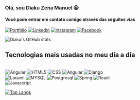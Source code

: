 ### Olá, sou Diaku Zena Manuel 😀


#### Você pode entrar em contato comigo através das seguites vias

[![Portfolio](https://img.shields.io/badge/Portfolio-000000?style=for-the-badge&logo=About.me&logoColor=white)](https://www.linkedin.com/in/diakuzena/)
[![Linkedin](https://img.shields.io/badge/LinkedIn-0077B5?style=for-the-badge&logo=linkedin&logoColor=white)](https://www.linkedin.com/in/diakuzena/)
[![Instagram](https://img.shields.io/badge/Instagram-E4405F?style=for-the-badge&logo=instagram&logoColor=white)](https://www.linkedin.com/in/diakuzena/)
[![Facebook](https://img.shields.io/badge/Facebook-1877F2?style=for-the-badge&logo=facebook&logoColor=white)](https://www.linkedin.com/in/diakuzena/)

![Diaku's GitHub stats](https://github-readme-stats.vercel.app/api?username=diaku-zena&show_icons=true&theme=radical)

## Tecnologias mais usadas no meu dia a dia

<div style="display: inline-block">
<br>
<img  align="center" alt="Angular" src="https://img.shields.io/badge/Angular-DD0031?style=for-the-badge&logo=angular&logoColor=white"/>
<img  align="center" alt="HTML5" src="https://img.shields.io/badge/HTML5-E34F26?style=for-the-badge&logo=html5&logoColor=white"/>
<img  align="center" alt="CSS" src="https://img.shields.io/badge/CSS-239120?&style=for-the-badge&logo=css3&logoColor=white"/>
<img  align="center" alt="Angular" src="https://img.shields.io/badge/Angular-DD0031?style=for-the-badge&logo=angular&logoColor=white"/>
<img  align="center" alt="Django" src="https://img.shields.io/badge/Django-092E20?style=for-the-badge&logo=django&logoColor=white"/>
<br>
<img  align="center" alt="Laravel" src="https://img.shields.io/badge/Laravel-FF2D20?style=for-the-badge&logo=laravel&logoColor=white"/>
<img  align="center" alt="MYSQL" src="https://img.shields.io/badge/MySQL-00000F?style=for-the-badge&logo=mysql&logoColor=white"/>
<img  align="center" alt="Postgresql" src="https://img.shields.io/badge/PostgreSQL-316192?style=for-the-badge&logo=postgresql&logoColor=white"/>
<img  align="center" alt="Spring" src="https://img.shields.io/badge/Spring-6DB33F?style=for-the-badge&logo=spring&logoColor=white"/>
<img  align="center" alt="React" src="https://img.shields.io/badge/React-20232A?style=for-the-badge&logo=react&logoColor=61DAFB"/>
<br>
<img  align="center" alt="Javascript" src="https://img.shields.io/badge/JavaScript-323330?style=for-the-badge&logo=javascript&logoColor=F7DF1E"/>
</div> <br>

[![Top Langs](https://github-readme-stats.vercel.app/api/top-langs/?username=diaku-zena&langs_count=8)](https://github.com/anuraghazra/github-readme-stats)
